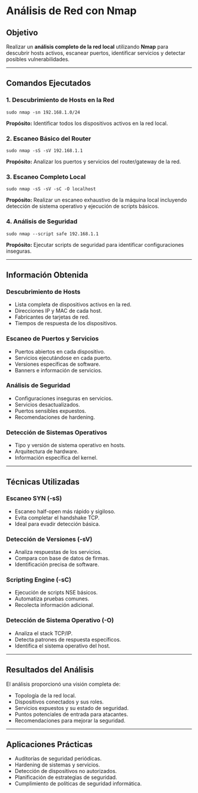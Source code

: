 
  <h1>Análisis de Red con Nmap</h1>

  <h2>Objetivo</h2>
  <p>
    Realizar un <strong>análisis completo de la red local</strong> utilizando <strong>Nmap</strong> para descubrir hosts activos,
    escanear puertos, identificar servicios y detectar posibles vulnerabilidades.
  </p>

  <hr>

  <h2>Comandos Ejecutados</h2>

  <h3>1. Descubrimiento de Hosts en la Red</h3>
  <pre><code>sudo nmap -sn 192.168.1.0/24</code></pre>
  <p><strong>Propósito:</strong> Identificar todos los dispositivos activos en la red local.</p>

  <h3>2. Escaneo Básico del Router</h3>
  <pre><code>sudo nmap -sS -sV 192.168.1.1</code></pre>
  <p><strong>Propósito:</strong> Analizar los puertos y servicios del router/gateway de la red.</p>

  <h3>3. Escaneo Completo Local</h3>
  <pre><code>sudo nmap -sS -sV -sC -O localhost</code></pre>
  <p><strong>Propósito:</strong> Realizar un escaneo exhaustivo de la máquina local incluyendo detección de sistema operativo y ejecución de scripts básicos.</p>

  <h3>4. Análisis de Seguridad</h3>
  <pre><code>sudo nmap --script safe 192.168.1.1</code></pre>
  <p><strong>Propósito:</strong> Ejecutar scripts de seguridad para identificar configuraciones inseguras.</p>

  <hr>

  <h2>Información Obtenida</h2>

  <h3>Descubrimiento de Hosts</h3>
  <ul>
    <li>Lista completa de dispositivos activos en la red.</li>
    <li>Direcciones IP y MAC de cada host.</li>
    <li>Fabricantes de tarjetas de red.</li>
    <li>Tiempos de respuesta de los dispositivos.</li>
  </ul>

  <h3>Escaneo de Puertos y Servicios</h3>
  <ul>
    <li>Puertos abiertos en cada dispositivo.</li>
    <li>Servicios ejecutándose en cada puerto.</li>
    <li>Versiones específicas de software.</li>
    <li>Banners e información de servicios.</li>
  </ul>

  <h3>Análisis de Seguridad</h3>
  <ul>
    <li>Configuraciones inseguras en servicios.</li>
    <li>Servicios desactualizados.</li>
    <li>Puertos sensibles expuestos.</li>
    <li>Recomendaciones de hardening.</li>
  </ul>

  <h3>Detección de Sistemas Operativos</h3>
  <ul>
    <li>Tipo y versión de sistema operativo en hosts.</li>
    <li>Arquitectura de hardware.</li>
    <li>Información específica del kernel.</li>
  </ul>

  <hr>

  <h2>Técnicas Utilizadas</h2>

  <h3>Escaneo SYN (-sS)</h3>
  <ul>
    <li>Escaneo half-open más rápido y sigiloso.</li>
    <li>Evita completar el handshake TCP.</li>
    <li>Ideal para evadir detección básica.</li>
  </ul>

  <h3>Detección de Versiones (-sV)</h3>
  <ul>
    <li>Analiza respuestas de los servicios.</li>
    <li>Compara con base de datos de firmas.</li>
    <li>Identificación precisa de software.</li>
  </ul>

  <h3>Scripting Engine (-sC)</h3>
  <ul>
    <li>Ejecución de scripts NSE básicos.</li>
    <li>Automatiza pruebas comunes.</li>
    <li>Recolecta información adicional.</li>
  </ul>

  <h3>Detección de Sistema Operativo (-O)</h3>
  <ul>
    <li>Analiza el stack TCP/IP.</li>
    <li>Detecta patrones de respuesta específicos.</li>
    <li>Identifica el sistema operativo del host.</li>
  </ul>

  <hr>

  <h2>Resultados del Análisis</h2>
  <p>El análisis proporcionó una visión completa de:</p>
  <ul>
    <li>Topología de la red local.</li>
    <li>Dispositivos conectados y sus roles.</li>
    <li>Servicios expuestos y su estado de seguridad.</li>
    <li>Puntos potenciales de entrada para atacantes.</li>
    <li>Recomendaciones para mejorar la seguridad.</li>
  </ul>

  <hr>

  <h2>Aplicaciones Prácticas</h2>
  <ul>
    <li>Auditorías de seguridad periódicas.</li>
    <li>Hardening de sistemas y servicios.</li>
    <li>Detección de dispositivos no autorizados.</li>
    <li>Planificación de estrategias de seguridad.</li>
    <li>Cumplimiento de políticas de seguridad informática.</li>
  </ul>

</body>
</html>
